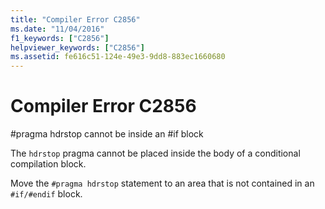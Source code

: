 ```yaml
---
title: "Compiler Error C2856"
ms.date: "11/04/2016"
f1_keywords: ["C2856"]
helpviewer_keywords: ["C2856"]
ms.assetid: fe616c51-124e-49e3-9dd8-883ec1660680
---
```

# Compiler Error C2856

\#pragma hdrstop cannot be inside an #if block

The `hdrstop` pragma cannot be placed inside the body of a conditional compilation block.

Move the `#pragma hdrstop` statement to an area that is not contained in an `#if/#endif` block.